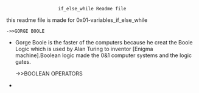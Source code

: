                        if_else_while Readme file
this readme file is made for 0x01-variables_if_else_while


	->>GORGE BOOLE

- Gorge Boole is the faster of the computers because he creat the Boole Logic which is used by Alan Turing to inventor [Enigma machine].Boolean logic made the 0&1 computer  systems and the logic gates.

	->>BOOLEAN OPERATORS

- 
